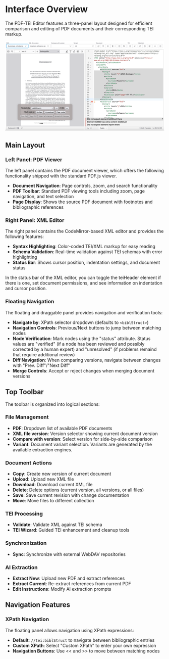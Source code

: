 # Interface Overview

The PDF-TEI Editor features a three-panel layout designed for efficient comparison and editing of PDF documents and their corresponding TEI markup.

![Main Interface](images/interface-overview.png)

## Main Layout

### Left Panel: PDF Viewer
The left panel contains the PDF document viewer, which offers the following functionality shipped with the standard PDF.js viewer. 

- **Document Navigation**: Page controls, zoom, and search functionality
- **PDF Toolbar**: Standard PDF viewing tools including zoom, page navigation, and text selection
- **Page Display**: Shows the source PDF document with footnotes and bibliographic references

### Right Panel: XML Editor  
The right panel contains the CodeMirror-based XML editor and provides the following features:

- **Syntax Highlighting**: Color-coded TEI/XML markup for easy reading
- **Schema Validation**: Real-time validation against TEI schemas with error highlighting
- **Status Bar**: Shows cursor position, indentation settings, and document status

In the status bar of the XML editor, you can toggle the teiHeader element if there is one, set document permissions, and see information on indentation and cursor position. 

### Floating Navigation
The floating and draggable panel provides navigation and verification tools:

- **Navigate by**: XPath selector dropdown (defaults to `<biblStruct>`)
- **Navigation Controls**: Previous/Next buttons to jump between matching nodes
- **Node Verification**: Mark nodes using the "status" attribute. Status values are "verified" (if a node has been reviewed and possibly corrected by a human expert) and "unresolved" (if problems remaind that require additional review)
- **Diff Navigation**: When comparing versions, navigate between changes with "Prev. Diff"/"Next Diff"
- **Merge Controls**: Accept or reject changes when merging document versions

## Top Toolbar

The toolbar is organized into logical sections:

### File Management
- **PDF**: Dropdown list of available PDF documents
- **XML file version**: Version selector showing current document version
- **Compare with version**: Select version for side-by-side comparison
- **Variant**: Document variant selection. Variants are generated by the available extraction engines.

### Document Actions

- <sl-icon name="copy"></sl-icon> **Copy**: Create new version of current document 
- <sl-icon name="cloud-upload"></sl-icon> **Upload**: Upload new XML file
- <sl-icon name="cloud-download"></sl-icon> **Download**: Download current XML file  
- <sl-icon name="trash3"></sl-icon> **Delete**: Delete options (current version, all versions, or all files)
- <sl-icon name="save"></sl-icon> **Save**: Save current revision with change documentation
- <sl-icon name="folder-symlink"></sl-icon> **Move**: Move files to different collection

### TEI Processing
- <sl-icon name="check-circle"></sl-icon> **Validate**: Validate XML against TEI schema
- <sl-icon name="magic"></sl-icon> **TEI Wizard**: Guided TEI enhancement and cleanup tools

### Synchronization
- <sl-icon name="arrow-repeat"></sl-icon> **Sync**: Synchronize with external WebDAV repositories

### AI Extraction
- <sl-icon name="filetype-pdf"></sl-icon> **Extract New**: Upload new PDF and extract references
- <sl-icon name="clipboard2-plus"></sl-icon> **Extract Current**: Re-extract references from current PDF
- <sl-icon name="pencil-square"></sl-icon> **Edit Instructions**: Modify AI extraction prompts

## Navigation Features

### XPath Navigation
The floating panel allows navigation using XPath expressions:
- **Default**: `//tei:biblStruct` to navigate between bibliographic entries
- **Custom XPath**: Select "Custom XPath" to enter your own expression
- **Navigation Buttons**: Use << and >> to move between matching nodes
